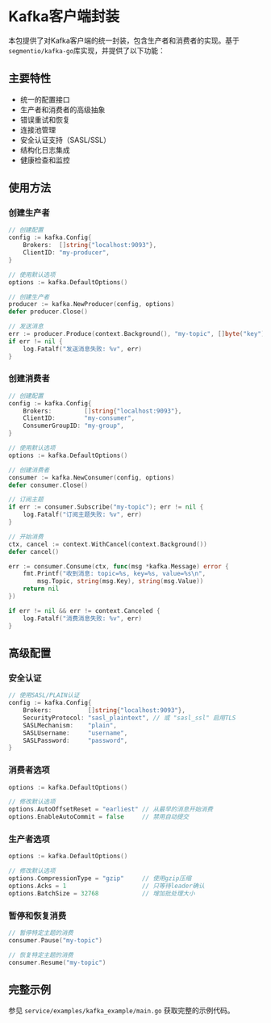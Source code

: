 # Kafka客户端封装

本包提供了对Kafka客户端的统一封装，包含生产者和消费者的实现。基于`segmentio/kafka-go`库实现，并提供了以下功能：

## 主要特性

- 统一的配置接口
- 生产者和消费者的高级抽象
- 错误重试和恢复
- 连接池管理
- 安全认证支持（SASL/SSL）
- 结构化日志集成
- 健康检查和监控

## 使用方法

### 创建生产者

```go
// 创建配置
config := kafka.Config{
    Brokers:  []string{"localhost:9093"},
    ClientID: "my-producer",
}

// 使用默认选项
options := kafka.DefaultOptions()

// 创建生产者
producer := kafka.NewProducer(config, options)
defer producer.Close()

// 发送消息
err := producer.Produce(context.Background(), "my-topic", []byte("key"), []byte("value"), nil)
if err != nil {
    log.Fatalf("发送消息失败: %v", err)
}
```

### 创建消费者

```go
// 创建配置
config := kafka.Config{
    Brokers:         []string{"localhost:9093"},
    ClientID:        "my-consumer",
    ConsumerGroupID: "my-group",
}

// 使用默认选项
options := kafka.DefaultOptions()

// 创建消费者
consumer := kafka.NewConsumer(config, options)
defer consumer.Close()

// 订阅主题
if err := consumer.Subscribe("my-topic"); err != nil {
    log.Fatalf("订阅主题失败: %v", err)
}

// 开始消费
ctx, cancel := context.WithCancel(context.Background())
defer cancel()

err := consumer.Consume(ctx, func(msg *kafka.Message) error {
    fmt.Printf("收到消息: topic=%s, key=%s, value=%s\n", 
        msg.Topic, string(msg.Key), string(msg.Value))
    return nil
})

if err != nil && err != context.Canceled {
    log.Fatalf("消费消息失败: %v", err)
}
```

## 高级配置

### 安全认证

```go
// 使用SASL/PLAIN认证
config := kafka.Config{
    Brokers:          []string{"localhost:9093"},
    SecurityProtocol: "sasl_plaintext", // 或 "sasl_ssl" 启用TLS
    SASLMechanism:    "plain",
    SASLUsername:     "username",
    SASLPassword:     "password",
}
```

### 消费者选项

```go
options := kafka.DefaultOptions()

// 修改默认选项
options.AutoOffsetReset = "earliest" // 从最早的消息开始消费
options.EnableAutoCommit = false     // 禁用自动提交
```

### 生产者选项

```go
options := kafka.DefaultOptions()

// 修改默认选项
options.CompressionType = "gzip"     // 使用gzip压缩
options.Acks = 1                     // 只等待leader确认
options.BatchSize = 32768            // 增加批处理大小
```

### 暂停和恢复消费

```go
// 暂停特定主题的消费
consumer.Pause("my-topic")

// 恢复特定主题的消费
consumer.Resume("my-topic")
```

## 完整示例

参见 `service/examples/kafka_example/main.go` 获取完整的示例代码。 